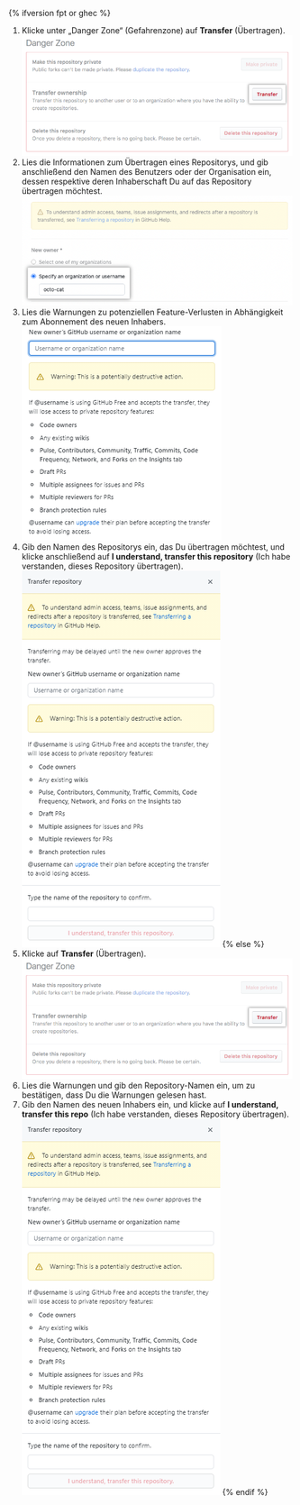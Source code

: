 {% ifversion fpt or ghec %}
1. Klicke unter „Danger Zone“ (Gefahrenzone) auf **Transfer** (Übertragen). ![Schaltfläche „Transfer“ (Übertragen)](/assets/images/help/repository/repo-transfer.png)
1. Lies die Informationen zum Übertragen eines Repositorys, und gib anschließend den Namen des Benutzers oder der Organisation ein, dessen respektive deren Inhaberschaft Du auf das Repository übertragen möchtest. ![Informationen zur Repository-Übertragung und Feld zur Eingabe des Benutzernamens des neuen Inhabers](/assets/images/help/repository/transfer-repo-new-owner-name.png)
1. Lies die Warnungen zu potenziellen Feature-Verlusten in Abhängigkeit zum Abonnement des neuen Inhabers. ![Warnungen zur Übertragung eines Repositorys auf eine Person, die ein kostenloses Produkt verwendet](/assets/images/help/repository/repo-transfer-free-plan-warnings.png)
1. Gib den Namen des Repositorys ein, das Du übertragen möchtest, und klicke anschließend auf **I understand, transfer this repository** (Ich habe verstanden, dieses Repository übertragen). ![Schaltfläche „Transfer“ (Übertragen)](/assets/images/help/repository/repo-transfer-complete.png)
{% else %}
1. Klicke auf **Transfer** (Übertragen). ![Schaltfläche „Transfer“ (Übertragen)](/assets/images/help/repository/repo-transfer.png)
1. Lies die Warnungen und gib den Repository-Namen ein, um zu bestätigen, dass Du die Warnungen gelesen hast.
1. Gib den Namen des neuen Inhabers ein, und klicke auf **I understand, transfer this repo** (Ich habe verstanden, dieses Repository übertragen). ![Schaltfläche „Transfer“ (Übertragen)](/assets/images/help/repository/repo-transfer-complete.png)
{% endif %}
